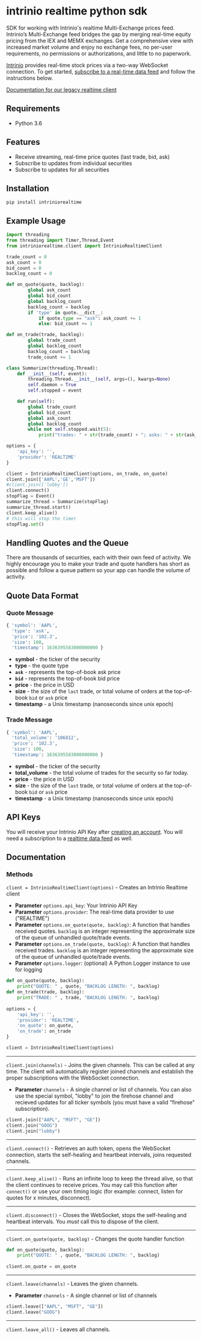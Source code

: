 # intrinio realtime python sdk
SDK for working with Intrinio's realtime Multi-Exchange prices feed.  Intrinio’s Multi-Exchange feed bridges the gap by merging real-time equity pricing from the IEX and MEMX exchanges. Get a comprehensive view with increased market volume and enjoy no exchange fees, no per-user requirements, no permissions or authorizations, and little to no paperwork.

[Intrinio](https://intrinio.com/) provides real-time stock prices via a two-way WebSocket connection. To get started, [subscribe to a real-time data feed](https://intrinio.com/real-time-multi-exchange) and follow the instructions below.

[Documentation for our legacy realtime client](https://github.com/intrinio/intrinio-realtime-python-sdk/tree/2.2.0)

## Requirements

- Python 3.6

## Features

* Receive streaming, real-time price quotes (last trade, bid, ask)
* Subscribe to updates from individual securities
* Subscribe to updates for all securities

## Installation
```
pip install intriniorealtime
```

## Example Usage
```python
import threading
from threading import Timer,Thread,Event
from intriniorealtime.client import IntrinioRealtimeClient

trade_count = 0
ask_count = 0
bid_count = 0
backlog_count = 0

def on_quote(quote, backlog):
        global ask_count
        global bid_count
        global backlog_count
        backlog_count = backlog
        if 'type' in quote.__dict__:
            if quote.type == "ask": ask_count += 1
            else: bid_count += 1

def on_trade(trade, backlog): 
        global trade_count
        global backlog_count
        backlog_count = backlog
        trade_count += 1

class Summarize(threading.Thread):
    def __init__(self, event):
        threading.Thread.__init__(self, args=(), kwargs=None)
        self.daemon = True
        self.stopped = event

    def run(self):
        global trade_count
        global bid_count
        global ask_count
        global backlog_count
        while not self.stopped.wait(5):
            print("trades: " + str(trade_count) + "; asks: " + str(ask_count) + "; bids: " + str(bid_count) + "; backlog: " + str(backlog_count))

options = {
    'api_key': '',
    'provider': 'REALTIME'
}

client = IntrinioRealtimeClient(options, on_trade, on_quote)
client.join(['AAPL','GE','MSFT'])
#client.join(['lobby'])
client.connect()
stopFlag = Event()
summarize_thread = Summarize(stopFlag)
summarize_thread.start()
client.keep_alive()
# this will stop the timer
stopFlag.set()
```

## Handling Quotes and the Queue

There are thousands of securities, each with their own feed of activity.  We highly encourage you to make your trade and quote handlers has short as possible and follow a queue pattern so your app can handle the volume of activity.

## Quote Data Format

### Quote Message

```python
{ 'symbol': 'AAPL',
  'type': 'ask',
  'price': '102.3',
  'size': 100,
  'timestamp': 1636395583000000000 }
```

*   **symbol** - the ticker of the security
*   **type** - the quote type
  *    **`ask`** - represents the top-of-book ask price
  *    **`bid`** - represents the top-of-book bid price
*   **price** - the price in USD
*   **size** - the size of the `last` trade, or total volume of orders at the top-of-book `bid` or `ask` price
*   **timestamp** - a Unix timestamp (nanoseconds since unix epoch)


### Trade Message

```python
{ 'symbol': 'AAPL',
  'total_volume': '106812',
  'price': '102.3',
  'size': 100,
  'timestamp': 1636395583000000000 }
```

*   **symbol** - the ticker of the security
*   **total_volume** - the total volume of trades for the security so far today.
*   **price** - the price in USD
*   **size** - the size of the `last` trade, or total volume of orders at the top-of-book `bid` or `ask` price
*   **timestamp** - a Unix timestamp (nanoseconds since unix epoch)


## API Keys
You will receive your Intrinio API Key after [creating an account](https://intrinio.com/signup). You will need a subscription to a [realtime data feed](https://intrinio.com/real-time-multi-exchange) as well.

## Documentation

### Methods

`client = IntrinioRealtimeClient(options)` - Creates an Intrinio Realtime client
* **Parameter** `options.api_key`: Your Intrinio API Key
* **Parameter** `options.provider`: The real-time data provider to use ("REALTIME")
* **Parameter** `options.on_quote(quote, backlog)`: A function that handles received quotes. `backlog` is an integer representing the approximate size of the queue of unhandled quote/trade events.
* **Parameter** `options.on_trade(quote, backlog)`: A function that handles received trades. `backlog` is an integer representing the approximate size of the queue of unhandled quote/trade events.
* **Parameter** `options.logger`: (optional) A Python Logger instance to use for logging

```python
def on_quote(quote, backlog):
    print("QUOTE: " , quote, "BACKLOG LENGTH: ", backlog)
def on_trade(trade, backlog):
    print("TRADE: " , trade, "BACKLOG LENGTH: ", backlog)
    
options = {
    'api_key': '',
    'provider': 'REALTIME',
    'on_quote': on_quote,
    'on_trade': on_trade
}

client = IntrinioRealtimeClient(options)
```

---------

`client.join(channels)` - Joins the given channels. This can be called at any time. The client will automatically register joined channels and establish the proper subscriptions with the WebSocket connection.
* **Parameter** `channels` - A single channel or list of channels. You can also use the special symbol, "lobby" to join the firehose channel and recieved updates for all ticker symbols (you must have a valid "firehose" subscription).
```python
client.join(["AAPL", "MSFT", "GE"])
client.join("GOOG")
client.join("lobby")
```
---------

`client.connect()` - Retrieves an auth token, opens the WebSocket connection, starts the self-healing and heartbeat intervals, joins requested channels.

---------

`client.keep_alive()` - Runs an infinite loop to keep the thread alive, so that the client continues to receive prices. You may call this function after `connect()` or use your own timing logic (for example: connect, listen for quotes for x minutes, disconnect).

---------

`client.disconnect()` - Closes the WebSocket, stops the self-healing and heartbeat intervals. You _must_ call this to dispose of the client.

---------

`client.on_quote(quote, backlog)` - Changes the quote handler function
```python
def on_quote(quote, backlog):
    print("QUOTE: " , quote, "BACKLOG LENGTH: ", backlog)
    
client.on_quote = on_quote
```

---------

`client.leave(channels)` - Leaves the given channels.
* **Parameter** `channels` - A single channel or list of channels
```python
client.leave(["AAPL", "MSFT", "GE"])
client.leave("GOOG")
```

---------

`client.leave_all()` - Leaves all channels.
